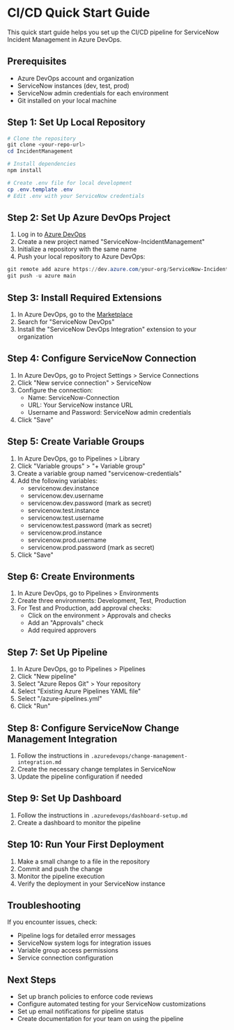 # CI/CD Quick Start Guide

This quick start guide helps you set up the CI/CD pipeline for ServiceNow Incident Management in Azure DevOps.

## Prerequisites

- Azure DevOps account and organization
- ServiceNow instances (dev, test, prod)
- ServiceNow admin credentials for each environment
- Git installed on your local machine

## Step 1: Set Up Local Repository

```powershell
# Clone the repository
git clone <your-repo-url>
cd IncidentManagement

# Install dependencies
npm install

# Create .env file for local development
cp .env.template .env
# Edit .env with your ServiceNow credentials
```

## Step 2: Set Up Azure DevOps Project

1. Log in to [Azure DevOps](https://dev.azure.com)
2. Create a new project named "ServiceNow-IncidentManagement"
3. Initialize a repository with the same name
4. Push your local repository to Azure DevOps:

```powershell
git remote add azure https://dev.azure.com/your-org/ServiceNow-IncidentManagement/_git/ServiceNow-IncidentManagement
git push -u azure main
```

## Step 3: Install Required Extensions

1. In Azure DevOps, go to the [Marketplace](https://marketplace.visualstudio.com)
2. Search for "ServiceNow DevOps"
3. Install the "ServiceNow DevOps Integration" extension to your organization

## Step 4: Configure ServiceNow Connection

1. In Azure DevOps, go to Project Settings > Service Connections
2. Click "New service connection" > ServiceNow
3. Configure the connection:
   - Name: ServiceNow-Connection
   - URL: Your ServiceNow instance URL
   - Username and Password: ServiceNow admin credentials
4. Click "Save"

## Step 5: Create Variable Groups

1. In Azure DevOps, go to Pipelines > Library
2. Click "Variable groups" > "+ Variable group"
3. Create a variable group named "servicenow-credentials"
4. Add the following variables:
   - servicenow.dev.instance
   - servicenow.dev.username
   - servicenow.dev.password (mark as secret)
   - servicenow.test.instance
   - servicenow.test.username
   - servicenow.test.password (mark as secret)
   - servicenow.prod.instance
   - servicenow.prod.username
   - servicenow.prod.password (mark as secret)
5. Click "Save"

## Step 6: Create Environments

1. In Azure DevOps, go to Pipelines > Environments
2. Create three environments: Development, Test, Production
3. For Test and Production, add approval checks:
   - Click on the environment > Approvals and checks
   - Add an "Approvals" check
   - Add required approvers

## Step 7: Set Up Pipeline

1. In Azure DevOps, go to Pipelines > Pipelines
2. Click "New pipeline"
3. Select "Azure Repos Git" > Your repository
4. Select "Existing Azure Pipelines YAML file"
5. Select "/azure-pipelines.yml"
6. Click "Run"

## Step 8: Configure ServiceNow Change Management Integration

1. Follow the instructions in `.azuredevops/change-management-integration.md`
2. Create the necessary change templates in ServiceNow
3. Update the pipeline configuration if needed

## Step 9: Set Up Dashboard

1. Follow the instructions in `.azuredevops/dashboard-setup.md`
2. Create a dashboard to monitor the pipeline

## Step 10: Run Your First Deployment

1. Make a small change to a file in the repository
2. Commit and push the change
3. Monitor the pipeline execution
4. Verify the deployment in your ServiceNow instance

## Troubleshooting

If you encounter issues, check:
- Pipeline logs for detailed error messages
- ServiceNow system logs for integration issues
- Variable group access permissions
- Service connection configuration

## Next Steps

- Set up branch policies to enforce code reviews
- Configure automated testing for your ServiceNow customizations
- Set up email notifications for pipeline status
- Create documentation for your team on using the pipeline
